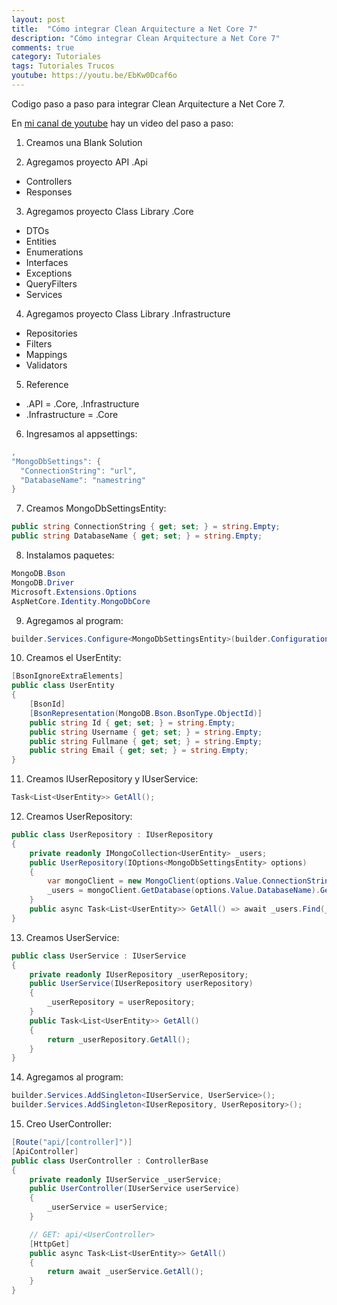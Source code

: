 ```yaml
---
layout: post
title:  "Cómo integrar Clean Arquitecture a Net Core 7"
description: "Cómo integrar Clean Arquitecture a Net Core 7"
comments: true
category: Tutoriales
tags: Tutoriales Trucos
youtube: https://youtu.be/EbKw0Dcaf6o
---
```

Codigo paso a paso para integrar Clean Arquitecture a Net Core 7.

En <a target="_blank" href="{{ page.youtube }}">mi canal de youtube</a> hay un video del paso a paso:

1. Creamos una Blank Solution

2. Agregamos proyecto API .Api
- Controllers
- Responses
  
3. Agregamos proyecto Class Library .Core
- DTOs
- Entities
- Enumerations
- Interfaces
- Exceptions
- QueryFilters
- Services
  
4. Agregamos proyecto Class Library .Infrastructure
- Repositories
- Filters
- Mappings
- Validators

5. Reference
- .API = .Core, .Infrastructure
- .Infrastructure = .Core

6. Ingresamos al appsettings:
```C#
,
"MongoDbSettings": {
  "ConnectionString": "url",
  "DatabaseName": "namestring"
}
```
7. Creamos MongoDbSettingsEntity:
```C#
public string ConnectionString { get; set; } = string.Empty;
public string DatabaseName { get; set; } = string.Empty;
```

8. Instalamos paquetes:
```C#
MongoDB.Bson
MongoDB.Driver
Microsoft.Extensions.Options
AspNetCore.Identity.MongoDbCore
```

9. Agregamos al program:
```C#
builder.Services.Configure<MongoDbSettingsEntity>(builder.Configuration.GetSection(nameof(MongoDbSettings)));
```

10. Creamos el UserEntity:
```C#
[BsonIgnoreExtraElements]
public class UserEntity
{
    [BsonId]
    [BsonRepresentation(MongoDB.Bson.BsonType.ObjectId)]
    public string Id { get; set; } = string.Empty;
    public string Username { get; set; } = string.Empty;
    public string Fullmane { get; set; } = string.Empty;
    public string Email { get; set; } = string.Empty;
}
```

11. Creamos IUserRepository y IUserService:
```C#
Task<List<UserEntity>> GetAll();
```

12. Creamos UserRepository:
```C#
public class UserRepository : IUserRepository
{
    private readonly IMongoCollection<UserEntity> _users;
    public UserRepository(IOptions<MongoDbSettingsEntity> options)
    {
        var mongoClient = new MongoClient(options.Value.ConnectionString);
        _users = mongoClient.GetDatabase(options.Value.DatabaseName).GetCollection<UserEntity>("users");
    }
    public async Task<List<UserEntity>> GetAll() => await _users.Find(_ => true).ToListAsync();
}
```

13. Creamos UserService:
```C#
public class UserService : IUserService
{
    private readonly IUserRepository _userRepository;
    public UserService(IUserRepository userRepository)
    {
        _userRepository = userRepository;
    }
    public Task<List<UserEntity>> GetAll()
    {
        return _userRepository.GetAll();
    }
}
```

14. Agregamos al program:
```C#
builder.Services.AddSingleton<IUserService, UserService>();
builder.Services.AddSingleton<IUserRepository, UserRepository>();
```

15. Creo UserController:
```C#
[Route("api/[controller]")]
[ApiController]
public class UserController : ControllerBase
{
    private readonly IUserService _userService;
    public UserController(IUserService userService)
    {
        _userService = userService;
    }

    // GET: api/<UserController>
    [HttpGet]
    public async Task<List<UserEntity>> GetAll()
    {
        return await _userService.GetAll();
    }
}
```
